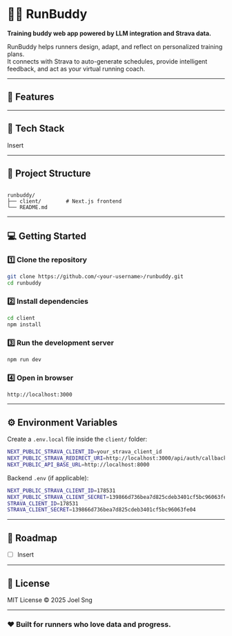 # 🏃‍♂️ RunBuddy

**Training buddy web app powered by LLM integration and Strava data.**

RunBuddy helps runners design, adapt, and reflect on personalized training plans.  
It connects with Strava to auto-generate schedules, provide intelligent feedback, and act as your virtual running coach.

---

## 🚀 Features

---

## 🧩 Tech Stack

Insert

---

## 📂 Project Structure

```

runbuddy/
├── client/        # Next.js frontend
└── README.md

````

---

## 💻 Getting Started

### 1️⃣ Clone the repository
```bash
git clone https://github.com/<your-username>/runbuddy.git
cd runbuddy
````

### 2️⃣ Install dependencies

```bash
cd client
npm install
```

### 3️⃣ Run the development server

```bash
npm run dev
```

### 4️⃣ Open in browser

```
http://localhost:3000
```

---

## ⚙️ Environment Variables

Create a `.env.local` file inside the `client/` folder:

```bash
NEXT_PUBLIC_STRAVA_CLIENT_ID=your_strava_client_id
NEXT_PUBLIC_STRAVA_REDIRECT_URI=http://localhost:3000/api/auth/callback
NEXT_PUBLIC_API_BASE_URL=http://localhost:8000
```

Backend `.env` (if applicable):

```bash
NEXT_PUBLIC_STRAVA_CLIENT_ID=178531
NEXT_PUBLIC_STRAVA_CLIENT_SECRET=139866d736bea7d825cdeb3401cf5bc96063fe04
STRAVA_CLIENT_ID=178531
STRAVA_CLIENT_SECRET=139866d736bea7d825cdeb3401cf5bc96063fe04
```

---

## 🧠 Roadmap

* [ ] Insert

---

## 📜 License

MIT License © 2025 Joel Sng

---

### ❤️ Built for runners who love data and progress.